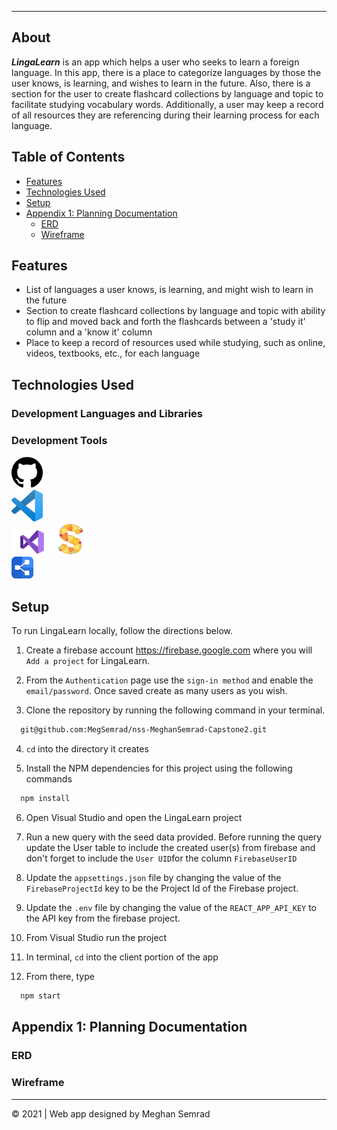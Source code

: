 ---
## About 
***LingaLearn*** is an app which helps a user who seeks to learn a foreign language. In this app, there is a place to categorize languages by those the user knows, is learning, and wishes to learn in the future. Also, there is a section for the user to create flashcard collections by language and topic to facilitate studying vocabulary words. Additionally, a user may keep a record of all resources they are referencing during their learning process for each language.  



## Table of Contents
  * [Features](#features)
  * [Technologies Used](#technologies-used)
  * [Setup](#setup)
  * [Appendix 1: Planning Documentation](#appendix-1-planning-documentation)
    * [ERD](#erd)
    * [Wireframe](#wireframe)



## Features
* List of languages a user knows, is learning, and might wish to learn in the future
* Section to create flashcard collections by language and topic with ability to flip and moved back and forth the flashcards between a 'study it' column and a 'know it' column 
* Place to keep a record of resources used while studying, such as online, videos, textbooks, etc., for each language 



## Technologies Used
  ### Development Languages and Libraries


  ### Development Tools
   <img src="./client/linga-learn/src/images/githublogo.png" width="10%"></img>  
   <img src="./client/linga-learn/src/images/visualstudiocodelogo.png" width="10%"></img>   
   <img src="./client/linga-learn/src/images/visualstudiologo.png" width="13%"></img> 
   <img src="./client/linga-learn/src/images/sketchboard.jpg" width="10%"></img>  
   <img src="./client/linga-learn/src/images/dbdiagram.png" width="7%"></img>     




## Setup
  To run LingaLearn locally, follow the directions below.
  
  1. Create a firebase account <Link>https://firebase.google.com</Link> where you will `Add a project` for LingaLearn.
  
  2. From the `Authentication` page use the `sign-in method` and enable the `email/password`. Once saved create as many users as you wish. 

  3. Clone the repository by running the following command in your terminal.
  ```sh
    git@github.com:MegSemrad/nss-MeghanSemrad-Capstone2.git
  ```
  4. `cd` into the directory it creates

  5. Install the NPM dependencies for this project using the following commands
  ```sh
    npm install
  ```
  
  6. Open Visual Studio and open the LingaLearn project 
  
  7. Run a new query with the seed data provided. Before running the query update the User table to include the created user(s) from firebase and don't forget to include the `User UID`for the column `FirebaseUserID`
  
  8. Update the `appsettings.json` file by changing the value of the `FirebaseProjectId` key to be the Project Id of the Firebase project.
  
  9. Update the `.env` file by changing the value of the `REACT_APP_API_KEY` to the API key from the firebase project.
  
  10. From Visual Studio run the project
  
  11. In terminal, `cd` into the client portion of the app

  11. From there, type
  ```sh
    npm start
  ```
  
  
## Appendix 1: Planning Documentation
 ### ERD

 
  ### Wireframe

 
 _____________________________________
&copy; 2021   | Web app designed by Meghan Semrad
